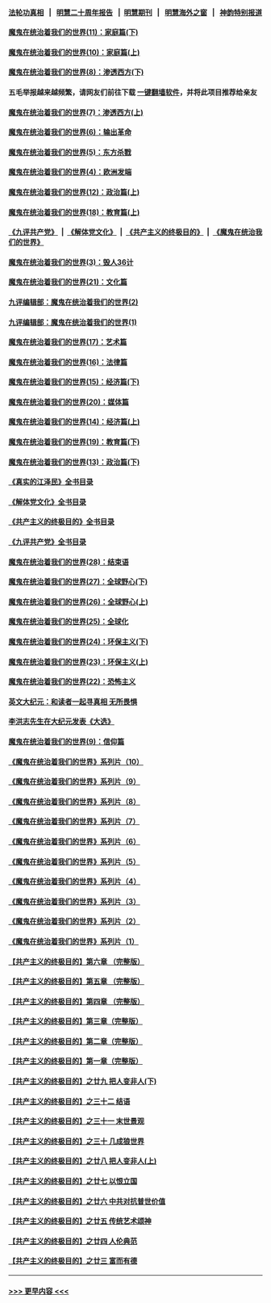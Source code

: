 #### [法轮功真相](https://github.com/gfw-breaker/truth/blob/master/README.md?t=0) &nbsp;&nbsp;|&nbsp;&nbsp; [明慧二十周年报告](https://github.com/gfw-breaker/mh-reports/blob/master/README.md?t=0) &nbsp;&nbsp;|&nbsp;&nbsp;[明慧期刊](https://github.com/gfw-breaker/mh-qikan) &nbsp;&nbsp;|&nbsp;&nbsp; [明慧海外之窗](https://github.com/gfw-breaker/mh-news/blob/master/README.md?t=0) &nbsp;&nbsp;|&nbsp;&nbsp; [神韵特别报道](https://github.com/gfw-breaker/mh-news/blob/master/shenyun.md?t=0)
#### [魔鬼在统治着我们的世界(11)：家庭篇(下)](../pages/nsc422/n10440961.md?t=01021843) 
#### [魔鬼在统治着我们的世界(10)：家庭篇(上)](../pages/nsc422/n10435448.md?t=01021843) 
#### [魔鬼在统治着我们的世界(8)：渗透西方(下)](../pages/nsc422/n10429603.md?t=01021843) 
#### 五毛举报越来越频繁，请网友们前往下载 [一键翻墙软件](https://github.com/gfw-breaker/ssr-accounts)，并将此项目推荐给亲友
#### [魔鬼在统治着我们的世界(7)：渗透西方(上)](../pages/nsc422/n10426013.md?t=01021843) 
#### [魔鬼在统治着我们的世界(6)：输出革命](../pages/nsc422/n10421536.md?t=01021843) 
#### [魔鬼在统治着我们的世界(5)：东方杀戮](../pages/nsc422/n10417707.md?t=01021843) 
#### [魔鬼在统治着我们的世界(4)：欧洲发端](../pages/nsc422/n10414890.md?t=01021843) 
#### [魔鬼在统治着我们的世界(12)：政治篇(上)](../pages/nsc422/n10444576.md?t=01021843) 
#### [魔鬼在统治着我们的世界(18)：教育篇(上)](../pages/nsc422/n10526970.md?t=01021843) 
#### [《九评共产党》](https://github.com/begood0513/9ping.md/blob/master/README.md) &nbsp;|&nbsp; [《解体党文化》](../../../../jtdwh.md/blob/master/README.md)  &nbsp;|&nbsp; [《共产主义的终极目的》](../../../../gczydzjmd.md/blob/master/README.md) &nbsp;|&nbsp; [《魔鬼在统治我们的世界》](../../../../mgztzwmdsj.md/blob/master/README.md) 
#### [魔鬼在统治着我们的世界(3)：毁人36计](../pages/nsc422/n10411583.md?t=01021843) 
#### [魔鬼在统治着我们的世界(21)：文化篇](../pages/nsc422/n10597706.md?t=01021843) 
#### [九评编辑部：魔鬼在统治着我们的世界(2)](../pages/nsc422/n10410036.md?t=01021843) 
#### [九评编辑部：魔鬼在统治着我们的世界(1)](../pages/nsc422/n10406825.md?t=01021843) 
#### [魔鬼在统治着我们的世界(17)：艺术篇](../pages/nsc422/n10499093.md?t=01021843) 
#### [魔鬼在统治着我们的世界(16)：法律篇](../pages/nsc422/n10485969.md?t=01021843) 
#### [魔鬼在统治着我们的世界(15)：经济篇(下)](../pages/nsc422/n10469975.md?t=01021843) 
#### [魔鬼在统治着我们的世界(20)：媒体篇](../pages/nsc422/n10586579.md?t=01021843) 
#### [魔鬼在统治着我们的世界(14)：经济篇(上)](../pages/nsc422/n10457370.md?t=01021843) 
#### [魔鬼在统治着我们的世界(19)：教育篇(下)](../pages/nsc422/n10564808.md?t=01021843) 
#### [魔鬼在统治着我们的世界(13)：政治篇(下)](../pages/nsc422/n10448270.md?t=01021843) 
#### [《真实的江泽民》全书目录](../pages/nsc422/n13721399.md?t=01021843) 
#### [《解体党文化》全书目录](../pages/nsc422/n13721157.md?t=01021843) 
#### [《共产主义的终极目的》全书目录](../pages/nsc422/n13721048.md?t=01021843) 
#### [《九评共产党》全书目录](../pages/nsc422/n13708085.md?t=01021843) 
#### [魔鬼在统治着我们的世界(28)：结束语](../pages/nsc422/n10936246.md?t=01021843) 
#### [魔鬼在统治着我们的世界(27)：全球野心(下)](../pages/nsc422/n10928319.md?t=01021843) 
#### [魔鬼在统治着我们的世界(26)：全球野心(上)](../pages/nsc422/n10900318.md?t=01021843) 
#### [魔鬼在统治着我们的世界(25)：全球化](../pages/nsc422/n10788205.md?t=01021843) 
#### [魔鬼在统治着我们的世界(24)：环保主义(下)](../pages/nsc422/n10695307.md?t=01021843) 
#### [魔鬼在统治着我们的世界(23)：环保主义(上)](../pages/nsc422/n10688613.md?t=01021843) 
#### [魔鬼在统治着我们的世界(22)：恐怖主义](../pages/nsc422/n10614727.md?t=01021843) 
#### [英文大纪元：和读者一起寻真相 无所畏惧](../pages/nsc422/n12542027.md?t=01021843) 
#### [李洪志先生在大纪元发表《大选》](../pages/nsc422/n12534746.md?t=01021843) 
#### [魔鬼在统治着我们的世界(9)：信仰篇](../pages/nsc422/n10432159.md?t=01021843) 
#### [《魔鬼在统治着我们的世界》系列片（10）](../pages/nsc422/n12292670.md?t=01021843) 
#### [《魔鬼在统治着我们的世界》系列片（9）](../pages/nsc422/n12290859.md?t=01021843) 
#### [《魔鬼在统治着我们的世界》系列片（8）](../pages/nsc422/n12287445.md?t=01021843) 
#### [《魔鬼在统治着我们的世界》系列片（7）](../pages/nsc422/n12283425.md?t=01021843) 
#### [《魔鬼在统治着我们的世界》系列片（6）](../pages/nsc422/n12282314.md?t=01021843) 
#### [《魔鬼在统治着我们的世界》系列片（5）](../pages/nsc422/n12281419.md?t=01021843) 
#### [《魔鬼在统治着我们的世界》系列片（4）](../pages/nsc422/n12274024.md?t=01021843) 
#### [《魔鬼在统治着我们的世界》系列片（3）](../pages/nsc422/n12271322.md?t=01021843) 
#### [《魔鬼在统治着我们的世界》系列片（2）](../pages/nsc422/n12269049.md?t=01021843) 
#### [《魔鬼在统治着我们的世界》系列片（1）](../pages/nsc422/n12267575.md?t=01021843) 
#### [【共产主义的终极目的】第六章 （完整版）](../pages/nsc422/n11428913.md?t=01021843) 
#### [【共产主义的终极目的】第五章 （完整版）](../pages/nsc422/n11428912.md?t=01021843) 
#### [【共产主义的终极目的】第四章 （完整版）](../pages/nsc422/n11428907.md?t=01021843) 
#### [【共产主义的终极目的】第三章（完整版）](../pages/nsc422/n11428848.md?t=01021843) 
#### [【共产主义的终极目的】第二章（完整版）](../pages/nsc422/n11428831.md?t=01021843) 
#### [【共产主义的终极目的】第一章（完整版）](../pages/nsc422/n11417651.md?t=01021843) 
#### [【共产主义的终极目的】之廿九 把人变非人(下)](../pages/nsc422/n11344140.md?t=01021843) 
#### [【共产主义的终极目的】之三十二 结语](../pages/nsc422/n11360535.md?t=01021843) 
#### [【共产主义的终极目的】之三十一 末世景观](../pages/nsc422/n11351129.md?t=01021843) 
#### [【共产主义的终极目的】之三十 几成狼世界](../pages/nsc422/n11348280.md?t=01021843) 
#### [【共产主义的终极目的】之廿八 把人变非人(上)](../pages/nsc422/n11340492.md?t=01021843) 
#### [【共产主义的终极目的】之廿七 以恨立国](../pages/nsc422/n11336944.md?t=01021843) 
#### [【共产主义的终极目的】之廿六 中共对抗普世价值](../pages/nsc422/n11324785.md?t=01021843) 
#### [【共产主义的终极目的】之廿五 传统艺术颂神](../pages/nsc422/n11296396.md?t=01021843) 
#### [【共产主义的终极目的】之廿四 人伦典范](../pages/nsc422/n11296397.md?t=01021843) 
#### [【共产主义的终极目的】之廿三 富而有德](../pages/nsc422/n11283598.md?t=01021843) 

----
#### [ >>> 更早内容 <<< ](../indexes/nsc422-earlier.md)

